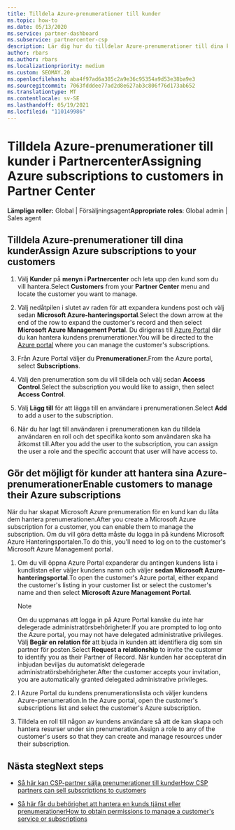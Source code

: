 ```yaml
---
title: Tilldela Azure-prenumerationer till kunder
ms.topic: how-to
ms.date: 05/13/2020
ms.service: partner-dashboard
ms.subservice: partnercenter-csp
description: Lär dig hur du tilldelar Azure-prenumerationer till dina kunder i Partnercenter och hur du gör det möjligt för kunder att hantera sina egna prenumerationer.
author: rbars
ms.author: rbars
ms.localizationpriority: medium
ms.custom: SEOMAY.20
ms.openlocfilehash: aba4f97ad6a385c2a9e36c95354a9d53e38ba9e3
ms.sourcegitcommit: 7063fdddee77ad2d8e627ab3c806f76d173ab652
ms.translationtype: MT
ms.contentlocale: sv-SE
ms.lasthandoff: 05/19/2021
ms.locfileid: "110149986"
---
```

# <a name="assigning-azure-subscriptions-to-customers-in-partner-center"></a><span data-ttu-id="516d9-103">Tilldela Azure-prenumerationer till kunder i Partnercenter</span><span class="sxs-lookup"><span data-stu-id="516d9-103">Assigning Azure subscriptions to customers in Partner Center</span></span>

<span data-ttu-id="516d9-104">**Lämpliga roller:** Global | Försäljningsagent</span><span class="sxs-lookup"><span data-stu-id="516d9-104">**Appropriate roles**: Global admin | Sales agent</span></span>

## <a name="assign-azure-subscriptions-to-your-customers"></a><span data-ttu-id="516d9-105">Tilldela Azure-prenumerationer till dina kunder</span><span class="sxs-lookup"><span data-stu-id="516d9-105">Assign Azure subscriptions to your customers</span></span>

1. <span data-ttu-id="516d9-106">Välj **Kunder** på **menyn i Partnercenter** och leta upp den kund som du vill hantera.</span><span class="sxs-lookup"><span data-stu-id="516d9-106">Select **Customers** from your **Partner Center** menu and locate the customer you want to manage.</span></span>

2. <span data-ttu-id="516d9-107">Välj nedåtpilen i slutet av raden för att expandera kundens post och välj sedan **Microsoft Azure-hanteringsportal**.</span><span class="sxs-lookup"><span data-stu-id="516d9-107">Select the down arrow at the end of the row to expand the customer's record and then select **Microsoft Azure Management Portal**.</span></span> <span data-ttu-id="516d9-108">Du dirigeras till [Azure Portal](https://portal.azure.com/) där du kan hantera kundens prenumerationer.</span><span class="sxs-lookup"><span data-stu-id="516d9-108">You will be directed to the [Azure portal](https://portal.azure.com/) where you can manage the customer's subscriptions.</span></span>

3. <span data-ttu-id="516d9-109">Från Azure Portal väljer du **Prenumerationer.**</span><span class="sxs-lookup"><span data-stu-id="516d9-109">From the Azure portal, select **Subscriptions**.</span></span>

4. <span data-ttu-id="516d9-110">Välj den prenumeration som du vill tilldela och välj sedan **Access Control**.</span><span class="sxs-lookup"><span data-stu-id="516d9-110">Select the subscription you would like to assign, then select **Access Control**.</span></span>

5. <span data-ttu-id="516d9-111">Välj **Lägg till** för att lägga till en användare i prenumerationen.</span><span class="sxs-lookup"><span data-stu-id="516d9-111">Select **Add** to add a user to the subscription.</span></span> 

6. <span data-ttu-id="516d9-112">När du har lagt till användaren i prenumerationen kan du tilldela användaren en roll och det specifika konto som användaren ska ha åtkomst till.</span><span class="sxs-lookup"><span data-stu-id="516d9-112">After you add the user to the subscription, you can assign the user a role and the specific account that user will have access to.</span></span>

## <a name="enable-customers-to-manage-their-azure-subscriptions"></a><span data-ttu-id="516d9-113">Gör det möjligt för kunder att hantera sina Azure-prenumerationer</span><span class="sxs-lookup"><span data-stu-id="516d9-113">Enable customers to manage their Azure subscriptions</span></span>

<span data-ttu-id="516d9-114">När du har skapat Microsoft Azure prenumeration för en kund kan du låta dem hantera prenumerationen.</span><span class="sxs-lookup"><span data-stu-id="516d9-114">After you create a Microsoft Azure subscription for a customer, you can enable them to manage the subscription.</span></span> <span data-ttu-id="516d9-115">Om du vill göra detta måste du logga in på kundens Microsoft Azure Hanteringsportalen.</span><span class="sxs-lookup"><span data-stu-id="516d9-115">To do this, you'll need to log on to the customer's Microsoft Azure Management portal.</span></span> 

1. <span data-ttu-id="516d9-116">Om du vill öppna Azure Portal expanderar du antingen kundens lista i kundlistan eller väljer kundens namn och väljer **sedan Microsoft Azure-hanteringsportal**.</span><span class="sxs-lookup"><span data-stu-id="516d9-116">To open the customer's Azure portal, either expand the customer's listing in your customer list or select the customer's name and then select **Microsoft Azure Management Portal**.</span></span>

   > [!NOTE]  
   > <span data-ttu-id="516d9-117">Om du uppmanas att logga in på Azure Portal kanske du inte har delegerade administratörsbehörigheter.</span><span class="sxs-lookup"><span data-stu-id="516d9-117">If you are prompted to log onto the Azure portal, you may not have delegated administrative privileges.</span></span> <span data-ttu-id="516d9-118">Välj **Begär en relation för** att bjuda in kunden att identifiera dig som sin partner för posten.</span><span class="sxs-lookup"><span data-stu-id="516d9-118">Select **Request a relationship** to invite the customer to identify you as their Partner of Record.</span></span> <span data-ttu-id="516d9-119">När kunden har accepterat din inbjudan beviljas du automatiskt delegerade administratörsbehörigheter.</span><span class="sxs-lookup"><span data-stu-id="516d9-119">After the customer accepts your invitation, you are automatically granted delegated administrative privileges.</span></span>

2. <span data-ttu-id="516d9-120">I Azure Portal du kundens prenumerationslista och väljer kundens Azure-prenumeration.</span><span class="sxs-lookup"><span data-stu-id="516d9-120">In the Azure portal, open the customer's subscriptions list and select the customer's Azure subscription.</span></span>

3. <span data-ttu-id="516d9-121">Tilldela en roll till någon av kundens användare så att de kan skapa och hantera resurser under sin prenumeration.</span><span class="sxs-lookup"><span data-stu-id="516d9-121">Assign a role to any of the customer's users so that they can create and manage resources under their subscription.</span></span>

## <a name="next-steps"></a><span data-ttu-id="516d9-122">Nästa steg</span><span class="sxs-lookup"><span data-stu-id="516d9-122">Next steps</span></span>

- [<span data-ttu-id="516d9-123">Så här kan CSP-partner sälja prenumerationer till kunder</span><span class="sxs-lookup"><span data-stu-id="516d9-123">How CSP partners can sell subscriptions to customers</span></span>](customer-subscriptions.md)

- [<span data-ttu-id="516d9-124">Så här får du behörighet att hantera en kunds tjänst eller prenumerationer</span><span class="sxs-lookup"><span data-stu-id="516d9-124">How to obtain permissions to manage a customer's service or subscriptions</span></span>](customers-revoke-admin-privileges.md)
